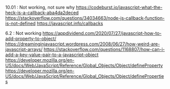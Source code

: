 10.01 : Not working, not sure why
https://codeburst.io/javascript-what-the-heck-is-a-callback-aba4da2deced
https://stackoverflow.com/questions/34034663/node-js-callback-function-is-not-defined
https://javascript.info/callbacks

6.2 : Not working
https://appdividend.com/2020/07/27/javascript-how-to-add-property-to-object/
https://dreaminginjavascript.wordpress.com/2008/06/27/how-weird-are-javascript-arrays/
https://stackoverflow.com/questions/1168807/how-can-i-add-a-key-value-pair-to-a-javascript-object
https://developer.mozilla.org/en-US/docs/Web/JavaScript/Reference/Global_Objects/Object/defineProperty
https://developer.mozilla.org/en-US/docs/Web/JavaScript/Reference/Global_Objects/Object/defineProperties
